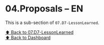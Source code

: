 # 04.Proposals – EN

This is a sub-section of `07.D7-LessonLearned`.

[⬆ Back to 07.D7-LessonLearned](../index.md)    
[⬆ Back to Dashboard](../../)
